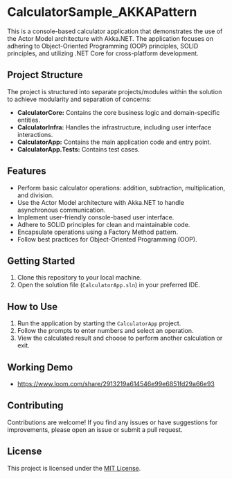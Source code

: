 # CalculatorSample_AKKAPattern

This is a console-based calculator application that demonstrates the use of the Actor Model architecture with Akka.NET. The application focuses on adhering to Object-Oriented Programming (OOP) principles, SOLID principles, and utilizing .NET Core for cross-platform development.

## Project Structure

The project is structured into separate projects/modules within the solution to achieve modularity and separation of concerns:

- **CalculatorCore:** Contains the core business logic and domain-specific entities.
- **CalculatorInfra:** Handles the infrastructure, including user interface interactions.
- **CalculatorApp:** Contains the main application code and entry point.
- **CalculatorApp.Tests:** Contains test cases.

## Features

- Perform basic calculator operations: addition, subtraction, multiplication, and division.
- Use the Actor Model architecture with Akka.NET to handle asynchronous communication.
- Implement user-friendly console-based user interface.
- Adhere to SOLID principles for clean and maintainable code.
- Encapsulate operations using a Factory Method pattern.
- Follow best practices for Object-Oriented Programming (OOP).

## Getting Started

1. Clone this repository to your local machine.
2. Open the solution file (`CalculatorApp.sln`) in your preferred IDE.

## How to Use

1. Run the application by starting the `CalculatorApp` project.
2. Follow the prompts to enter numbers and select an operation.
3. View the calculated result and choose to perform another calculation or exit.

## Working Demo

 - https://www.loom.com/share/2913219a614546e99e6851fd29a66e93

## Contributing

Contributions are welcome! If you find any issues or have suggestions for improvements, please open an issue or submit a pull request.

## License

This project is licensed under the [MIT License](LICENSE).

